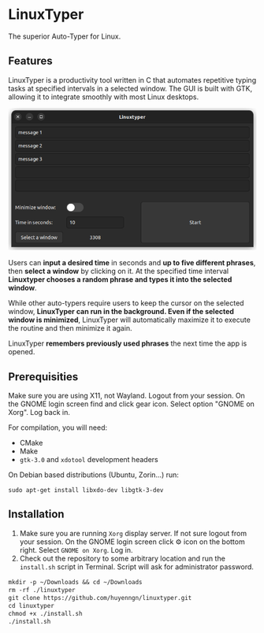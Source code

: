 # LinuxTyper

The superior Auto-Typer for Linux.

## Features

LinuxTyper is a productivity tool written in C that automates repetitive typing tasks at specified intervals in a selected window. The GUI is built with GTK, allowing it to integrate smoothly with most Linux desktops.

![demo](./demo.png)

Users can **input a desired time** in seconds and **up to five different phrases**, then **select a window** by clicking on it. At the specified time interval **Linuxtyper chooses a random phrase and types it into the selected window**.
        
While other auto-typers require users to keep the cursor on the selected window, **LinuxTyper can run in the background. Even if the selected window is minimized**, LinuxTyper will automatically maximize it to execute the routine and then minimize it again.

LinuxTyper **remembers previously used phrases** the next time the app is opened. 

## Prerequisities
Make sure you are using X11, not Wayland. Logout from your session. On the GNOME login screen find and click gear icon. Select option "GNOME on Xorg". Log back in.

For compilation, you will need:

- CMake
- Make
- `gtk-3.0` and `xdotool` development headers

On Debian based distributions (Ubuntu, Zorin...) run:
```
sudo apt-get install libxdo-dev libgtk-3-dev
```

## Installation
1. Make sure you are running `Xorg` display server. If not sure logout from your session. On the GNOME login screen click ⚙ icon on the bottom right. Select `GNOME on Xorg`. Log in.
2. Check out the repository to some arbitrary location and run the `install.sh` script in Terminal. Script will ask for administrator password.

```
mkdir -p ~/Downloads && cd ~/Downloads
rm -rf ./linuxtyper
git clone https://github.com/huyenngn/linuxtyper.git
cd linuxtyper
chmod +x ./install.sh
./install.sh
```
